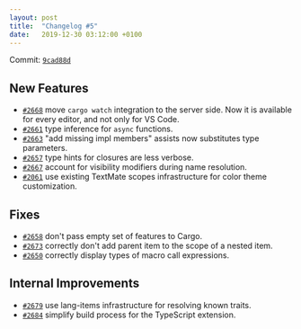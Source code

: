 ```yaml
---
layout: post
title:  "Changelog #5"
date:   2019-12-30 03:12:00 +0100
---
```


Commit: [`9cad88d`](https://github.com/rust-analyzer/rust-analyzer/commit/9cad88dd95773f9ede6233fd7d0f3a076c5cda61)

## New Features

* [`#2668`](https://github.com/rust-analyzer/rust-analyzer/pull/2668) move `cargo watch` integration to the server side. Now it is available for every editor, and not only for VS Code.
* [`#2661`](https://github.com/rust-analyzer/rust-analyzer/pull/2661) type inference for `async` functions.
* [`#2663`](https://github.com/rust-analyzer/rust-analyzer/pull/2663) "add missing impl members" assists now substitutes type parameters.
* [`#2657`](https://github.com/rust-analyzer/rust-analyzer/pull/2657) type hints for closures are less verbose.
* [`#2667`](https://github.com/rust-analyzer/rust-analyzer/pull/2667) account for visibility modifiers during name resolution.
* [`#2061`](https://github.com/rust-analyzer/rust-analyzer/pull/2061) use existing TextMate scopes infrastructure for color theme customization.

## Fixes

* [`#2658`](https://github.com/rust-analyzer/rust-analyzer/pull/2658) don't pass empty set of features to Cargo.
* [`#2673`](https://github.com/rust-analyzer/rust-analyzer/pull/2673) correctly don't add parent item to the scope of a nested item.
* [`#2650`](https://github.com/rust-analyzer/rust-analyzer/pull/2650) correctly display types of macro call expressions.

## Internal Improvements

* [`#2679`](https://github.com/rust-analyzer/rust-analyzer/pull/2679) use lang-items infrastructure for resolving known traits.
* [`#2684`](https://github.com/rust-analyzer/rust-analyzer/pull/2684) simplify build process for the TypeScript extension.
